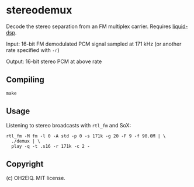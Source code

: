 # stereodemux

Decode the stereo separation from an FM multiplex carrier. Requires
[liquid-dsp](https://github.com/jgaeddert/liquid-dsp).

Input: 16-bit FM demodulated PCM signal sampled at 171 kHz (or another rate
specified with `-r`)

Output: 16-bit stereo PCM at above rate

## Compiling

    make

## Usage

Listening to stereo broadcasts with `rtl_fm` and SoX:

    rtl_fm -M fm -l 0 -A std -p 0 -s 171k -g 20 -F 9 -f 90.0M | \
      ./demux | \
      play -q -t .s16 -r 171k -c 2 -

## Copyright

(c) OH2EIQ. MIT license.
